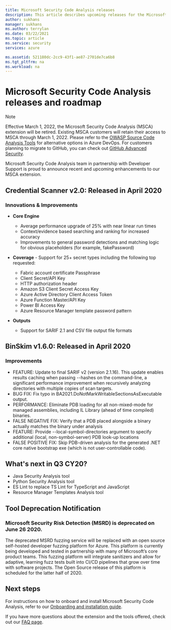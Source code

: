 ```yaml
---
title: Microsoft Security Code Analysis releases
description: This article describes upcoming releases for the Microsoft Security Code Analysis extension
author: sukhans
manager: sukhans
ms.author: terrylan
ms.date: 03/22/2021
ms.topic: article
ms.service: security
services: azure

ms.assetid: 521180dc-2cc9-43f1-ae87-2701de7ca6b8
ms.tgt_pltfrm: na
ms.workload: na
---
```


# Microsoft Security Code Analysis releases and roadmap

> [!Note]
> Effective March 1, 2022, the Microsoft Security Code Analysis (MSCA) extension will be retired. Existing MSCA customers will retain their access to MSCA through March 1, 2022. Please refer to the [OWASP Source Code Analysis Tools](https://owasp.org/www-community/Source_Code_Analysis_Tools) for alternative options in Azure DevOps. For customers planning to migrate to GitHub, you can check out [GitHub Advanced Security](https://docs.github.com/github/getting-started-with-github/about-github-advanced-security).

Microsoft Security Code Analysis team in partnership with Developer Support is proud to announce recent and upcoming enhancements to our MSCA extension.


## Credential Scanner v2.0: Released in April 2020

### Innovations & Improvements

- **Core Engine**

   - Average performance upgrade of 25% with near linear run times
   - Context/evidence based searching and ranking for increased accuracy
   - Improvements to general password detections and matching logic for obvious placeholders (for example, fakePassword)

- **Coverage** - Support for 25+ secret types including the following top requested:

   - Fabric account certificate Passphrase
   - Client Secret/API Key
   - HTTP authorization header
   - Amazon S3 Client Secret Access Key
   - Azure Active Directory Client Access Token
   - Azure Function Master/API Key
   - Power BI Access Key
   - Azure Resource Manager template password pattern

- **Outputs**

   - Support for SARIF 2.1 and CSV file output file formats

## BinSkim v1.6.0: Released in April 2020

### Improvements

- FEATURE: Update to final SARIF v2 (version 2.1.16). This update enables results caching when passing --hashes on the command-line, a significant performance improvement when recursively analyzing directories with multiple copies of scan targets.
- BUG FIX: Fix typo in BA2021.DoNotMarkWritableSectionsAsExecutable output.
- PERFORMANCE: Eliminate PDB loading for all non-mixed-mode for managed assemblies, including IL Library (ahead of time compiled) binaries.
- FALSE NEGATIVE FIX: Verify that a PDB placed alongside a binary actually matches the binary under analysis
- FEATURE: Provide --local-symbol-directories argument to specify additional (local, non-symbol-server) PDB look-up locations
- FALSE POSITIVE FIX: Skip PDB-driven analysis for the generated .NET core native bootstrap exe (which is not user-controllable code).

## What's next in Q3 CY20?

- Java Security Analysis tool
- Python Security Analysis tool
- ES Lint to replace TS Lint for TypeScript and JavaScript
- Resource Manager Templates Analysis tool

## Tool Deprecation Notification

### Microsoft Security Risk Detection (MSRD) is deprecated on June 26 2020.

The deprecated MSRD fuzzing service will be replaced with an open source self-hosted developer fuzzing platform for Azure. This platform is currently being developed and tested in partnership with many of Microsoft’s core product teams. This fuzzing platform will integrate sanitizers and allow for adaptive, learning fuzz tests built into CI/CD pipelines that grow over time with software projects. The Open Source release of this platform is scheduled for the latter half of 2020.

## Next steps

For instructions on how to onboard and install Microsoft Security Code Analysis, refer to our [Onboarding and installation guide](security-code-analysis-onboard.md).

If you have more questions about the extension and the tools offered, check out our [FAQ page](security-code-analysis-faq.yml).
